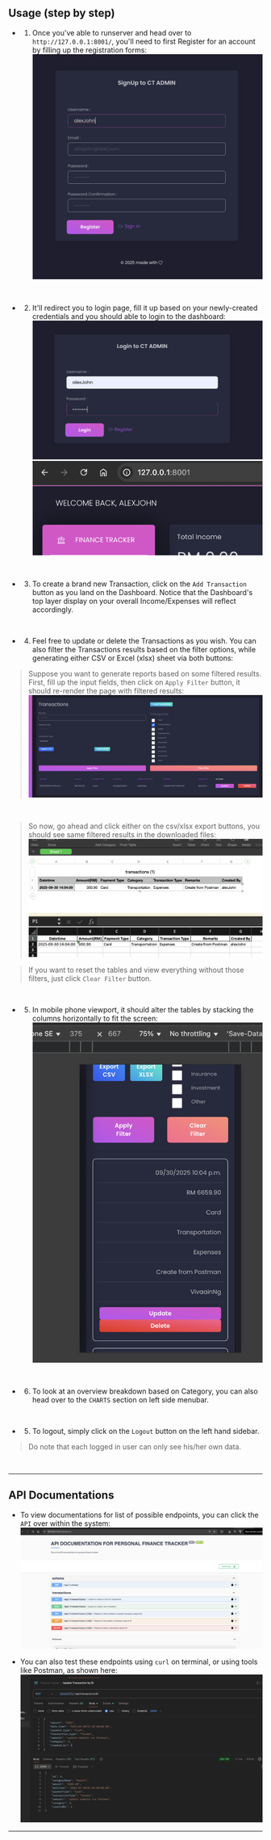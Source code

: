 ## Usage (step by step)

- 1. Once you've able to runserver and head over to `http://127.0.0.1:8001/`, you'll need to first Register for an account by filling up the registration forms:
![register](images/register.png)

<br />

- 2. It'll redirect you to login page, fill it up based on your newly-created credentials and you should able to login to the dashboard:
![login](images/login.png)
![first-login](images/first-login.png)


<br />

- 3. To create a brand new Transaction, click on the `Add Transaction` button as you land on the Dashboard. Notice that the Dashboard's top layer display on your overall Income/Expenses will reflect accordingly.

<br />

- 4. Feel free to update or delete the Transactions as you wish. You can also filter the Transactions results based on the filter options, while generating either CSV or Excel (xlsx) sheet via both buttons:
> Suppose you want to generate reports based on some filtered results.
> First, fill up the input fields, then click on `Apply Filter` button, it should re-render the page with filtered results:
![filtered-results](images/filtered-results.png)

<br />

> So now, go ahead and click either on the csv/xlsx export buttons, you should see same filtered results in the downloaded files:
![filtered-csv](images/filtered-csv.png)
![filtered-xlsx](images/filtered-xlsx.png)

> If you want to reset the tables and view everything without those filters, just click `Clear Filter` button.

<br />

- 5. In mobile phone viewport, it should alter the tables by stacking the columns horizontally to fit the screen:
![responsive](images/responsive.png)


<br />

- 6. To look at an overview breakdown based on Category, you can also head over to the `CHARTS` section on left side menubar.

<br />


- 5. To logout, simply click on the `Logout` button on the left hand sidebar.

> Do note that each logged in user can only see his/her own data.

<br />

---

## API Documentations

- To view documentations for list of possible endpoints, you can click the `API` over within the system:
![api-docs](images/api-docs.png)

- You can also test these endpoints using `curl` on terminal, or using tools like Postman, as shown here:
![postman-api](images/postman-api.png)

---
